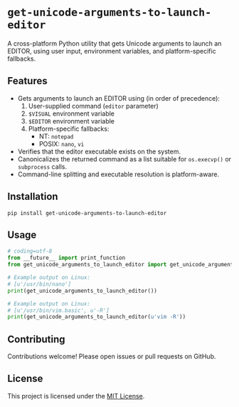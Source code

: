 # `get-unicode-arguments-to-launch-editor`

A cross-platform Python utility that gets Unicode arguments to launch an EDITOR, using user input, environment
variables, and platform-specific fallbacks.

## Features

- Gets arguments to launch an EDITOR using (in order of precedence):
    1. User-supplied command (`editor` parameter)
    2. `$VISUAL` environment variable
    3. `$EDITOR` environment variable
    4. Platform-specific fallbacks:
        - NT: `notepad`
        - POSIX: `nano`, `vi`
- Verifies that the editor executable exists on the system.
- Canonicalizes the returned command as a list suitable for `os.execvp()` or `subprocess` calls.
- Command-line splitting and executable resolution is platform-aware.

## Installation

```commandline
pip install get-unicode-arguments-to-launch-editor
```

## Usage

```python
# coding=utf-8
from __future__ import print_function
from get_unicode_arguments_to_launch_editor import get_unicode_arguments_to_launch_editor

# Example output on Linux:
# [u'/usr/bin/nano']
print(get_unicode_arguments_to_launch_editor())

# Example output on Linux:
# [u'/usr/bin/vim.basic', u'-R']
print(get_unicode_arguments_to_launch_editor(u'vim -R'))
```

## Contributing

Contributions welcome! Please open issues or pull requests on GitHub.

## License

This project is licensed under the [MIT License](LICENSE).
